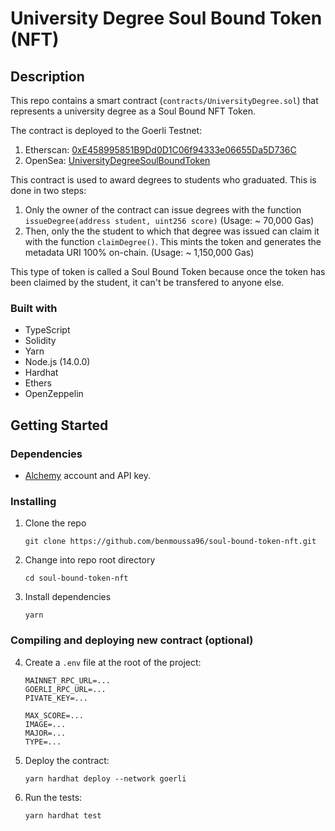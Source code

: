 # University Degree Soul Bound Token (NFT)

## Description

This repo contains a smart contract (`contracts/UniversityDegree.sol`) that represents a university degree as a Soul Bound NFT Token.

The contract is deployed to the Goerli Testnet:

1. Etherscan: [0xE458995851B9Dd0D1C06f94333e06655Da5D736C](https://goerli.etherscan.io/address/0xE458995851B9Dd0D1C06f94333e06655Da5D736C)
2. OpenSea: [UniversityDegreeSoulBoundToken](https://testnets.opensea.io/collection/universitydegreesoulboundtoken)

This contract is used to award degrees to students who graduated. This is done in two steps:

1. Only the owner of the contract can issue degrees with the function `issueDegree(address student, uint256 score)` (Usage: ~ 70,000 Gas)
2. Then, only the the student to which that degree was issued can claim it with the function `claimDegree()`. This mints the token and generates the metadata URI 100% on-chain. (Usage: ~ 1,150,000 Gas)

This type of token is called a Soul Bound Token because once the token has been claimed by the student, it can't be transfered to anyone else.

### Built with

- TypeScript
- Solidity
- Yarn
- Node.js (14.0.0)
- Hardhat
- Ethers
- OpenZeppelin

## Getting Started

### Dependencies

- [Alchemy](https://alchemy.com) account and API key.

### Installing

1. Clone the repo

   ```
   git clone https://github.com/benmoussa96/soul-bound-token-nft.git
   ```

2. Change into repo root directory

   ```
   cd soul-bound-token-nft
   ```

3. Install dependencies

   ```
   yarn
   ```

### Compiling and deploying new contract (optional)

4.  Create a `.env` file at the root of the project:

    ```
    MAINNET_RPC_URL=...
    GOERLI_RPC_URL=...
    PIVATE_KEY=...

    MAX_SCORE=...
    IMAGE=...
    MAJOR=...
    TYPE=...
    ```

5.  Deploy the contract:

    ```
    yarn hardhat deploy --network goerli
    ```

6.  Run the tests:

    ```
    yarn hardhat test
    ```
